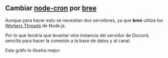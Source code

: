 ## Cambiar [node-cron](https://github.com/node-cron/node-cron) por [bree](https://github.com/breejs/bree)

Aunque para hacer esto se necesitan dos servidores, ya que **bree** utiliza los [Workers Threads](https://nodejs.org/api/worker_threads.html) de Node.js.

Por lo que tendría que levantar otra instancia del servidor de Discord, sencilla para hacer la conexión a la base de datos y al canal.

Este gráfo lo illustra mejor:
